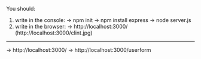 You should:
1. write in the console:
-> npm init -> npm install express
-> node server.js
2. write in the browser:
-> http://localhost:3000/<name of picture>
(http://localhost:3000/clint.jpg)
-------------------------------------------------------------------------------------------------------------------------------
-> http://localhost:3000/
-> http://localhost:3000/userform
